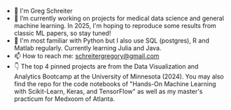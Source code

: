 - 👋 I'm Greg Schreiter
- 🔭 I’m currently working on projects for medical data science and general machine learning. In 2025, I'm hoping to reproduce some results from classic ML papers, so stay tuned!
- 🌱 I'm most familiar with Python but I also use SQL (postgres), R and Matlab regularly. Currently learning Julia and Java. 
- 📫 How to reach me: schreitergregory@gmail.com
- :point_down: The top 4 pinned projects are from the Data Visualization and Analytics Bootcamp at the University of Minnesota (2024). You may also find the repo for the code notebooks of "Hands-On Machine Learning with Scikit-Learn, Keras, and TensorFlow" as well as my master's practicum for Medxoom of Atlanta. 


<!--
**schr0841/schr0841** is a ✨ _special_ ✨ repository because its `README.md` (this file) appears on your GitHub profile.

Here are some ideas to get you started:


~